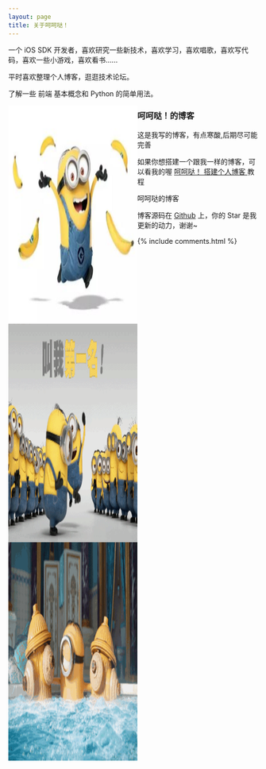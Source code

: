 ```yaml
---
layout: page
title: 关于呵呵哒！
---
```


一个 iOS SDK 开发者，喜欢研究一些新技术，喜欢学习，喜欢唱歌，喜欢写代码，喜欢一些小游戏，喜欢看书......
<p>
平时喜欢整理个人博客，逛逛技术论坛。
<p>
了解一些 前端 基本概念和 Python 的简单用法。

<p>
<img src="/images/1.jpg" width="260" height="440" align="left"/>
<h3> 呵呵哒！的博客 </h3>  

<p>

这是我写的博客，有点寒酸,后期尽可能完善

<p>

如果你想搭建一个跟我一样的博客，可以看我的喔
<a href="/2016/10/jekyll_tutorials1/"> 呵呵哒！ 搭建个人博客 </a>
教程
<img src="/images/2.gif" width="260" height="440" align="left"/>
<p>

呵呵哒的博客

<p> 

博客源码在 <a target="_blank" href='https://github.com/toothpaste5576/toothpaste5576.github.io/'>Github</a> 上，你的 Star 是我更新的动力，谢谢~

<p> 

<p> 
<img src="/images/3.gif" width="260" height="440" align="left"/>
<p> 


{% include comments.html %}

